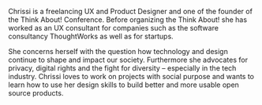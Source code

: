 Chrissi is a freelancing UX and Product Designer and one of the founder of the Think About! Conference. Before organizing the Think About! she has worked as an UX consultant for companies such as the software consultancy ThoughtWorks as well as for startups.

She concerns herself with the question how technology and design continue to shape and impact our society. Furthermore she advocates for privacy, digital rights and the fight for diversity – especially in the tech industry. Chrissi loves to work on projects with social purpose and wants to learn how to use her design skills to build better and more usable open source products.